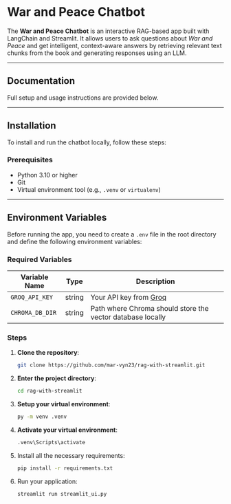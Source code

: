 # War and Peace Chatbot

The **War and Peace Chatbot** is an interactive RAG-based app built
with LangChain and Streamlit. It allows users to ask questions about 
*War and Peace* and get intelligent, context-aware answers by retrieving 
relevant text chunks from the book and generating responses using an LLM.

---

## Documentation

Full setup and usage instructions are provided below.

---

## Installation

To install and run the chatbot locally, follow these steps:

### Prerequisites

- Python 3.10 or higher
- Git
- Virtual environment tool (e.g., `.venv` or `virtualenv`)

---

## Environment Variables

Before running the app, you need to create a `.env` file in the root directory and define the following environment variables:

### Required Variables

| Variable Name      | Type   | Description                                                   |
|--------------------|--------|---------------------------------------------------------------|
| `GROQ_API_KEY`      | string | Your API key from [Groq](https://console.groq.com/keys)           |
| `CHROMA_DB_DIR`     | string | Path where Chroma should store the vector database locally    |


### Steps

1. **Clone the repository**:

   ```sh
   git clone https://github.com/mar-vyn23/rag-with-streamlit.git

1. **Enter the project directory**:

   ```sh
   cd rag-with-streamlit

   ```

1. **Setup your virtual environment**:

   ```sh
   py -m venv .venv

   ```
1. **Activate your virtual environment**:

   ```sh
   .venv\Scripts\activate

   ```
1. Install all the necessary requirements:

   ```sh
   pip install -r requirements.txt

   ```

1. Run your application:

   ```sh
   streamlit run streamlit_ui.py

   ```
